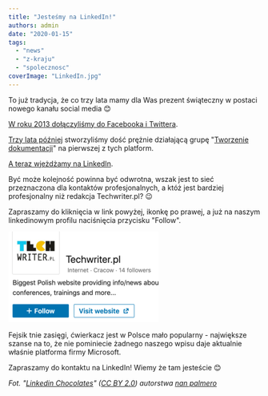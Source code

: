 ```yaml
---
title: "Jesteśmy na LinkedIn!"
authors: admin
date: "2020-01-15"
tags:
  - "news"
  - "z-kraju"
  - "spolecznosc"
coverImage: "LinkedIn.jpg"
---
```


To już tradycja, że co trzy lata mamy dla Was prezent świąteczny w postaci
nowego kanału social media 😊

[W roku 2013 dołączyliśmy do Facebooka i Twittera](http://techwriter.pl/prezent-od-sw-mikolaja-twarzoksiazka/).

[Trzy lata później](http://techwriter.pl/dolacz-do-grupy-i-tworz-dokumentacje-na-fb/)
stworzyliśmy dość prężnie działającą grupę
"[Tworzenie dokumentacji](https://www.facebook.com/groups/342747819400007/)" na
pierwszej z tych platform.

[A teraz wjeżdżamy na LinkedIn](https://www.linkedin.com/company/techwriter-pl/).

Być może kolejność powinna być odwrotna, wszak jest to sieć przeznaczona dla
kontaktów profesjonalnych, a któż jest bardziej profesjonalny niż redakcja
Techwriter.pl? 😉

Zapraszamy do kliknięcia w link powyżej, ikonkę po prawej, a już na naszym
linkedinowym profilu naciśnięcia przycisku "Follow".

![](images/Screenshot-2020-01-12-at-19.08.43-300x181.png)

Fejsik tnie zasięgi, ćwierkacz jest w Polsce mało popularny - największe szanse
na to, że nie pominiecie żadnego naszego wpisu daje aktualnie właśnie platforma
firmy Microsoft.

Zapraszamy do kontaktu na LinkedIn! Wiemy że tam jesteście 😊

_Fot.
"[Linkedin Chocolates](https://www.flickr.com/photos/nanpalmero/4278432941/)" ([CC BY 2.0](https://creativecommons.org/licenses/by/2.0/))
autorstwa [nan palmero](https://www.flickr.com/people/nanpalmero/)_
